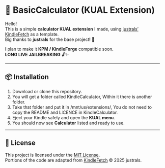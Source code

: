 # 📱 BasicCalculator (KUAL Extension)

Hello!  
This is a simple **calculator KUAL extension** I made, using [justrals’ KindleFetch](https://github.com/justrals/kindlefetch) as a template.  
Big thanks to **justrals** for the base project! 🙏

I plan to make it **KPM / KindleForge** compatible soon.  
**LONG LIVE JAILBREAKING** 🔓✨

---

## 📦 Installation

1. Download or clone this repository.
2. You will get a folder called KindleCalculator, Within it there is another folder.
3. Take that folder and put it in /mnt/us/extensions/, You do not need to copy the README and LICENCE in KindleCalculator.
3. Eject your Kindle safely and open the **KUAL menu**.
4. You should now see **Calculator** listed and ready to use.

---

## 📝 License

This project is licensed under the [MIT License](./LICENCE).  
Portions of the code are adapted from [KindleFetch](https://github.com/justrals/kindlefetch) © 2025 justrals.

